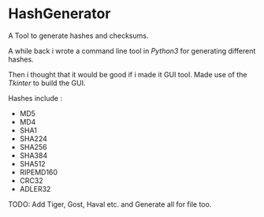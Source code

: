 # HashGenerator
A Tool to generate hashes and checksums.

A while back i wrote a command line tool in _Python3_ for generating different hashes.

Then i thought that it would be good if i made it GUI tool. Made use of the _Tkinter_ to build the GUI.

Hashes include :

* MD5
* MD4
* SHA1
* SHA224
* SHA256
* SHA384
* SHA512
* RIPEMD160
* CRC32
* ADLER32

TODO: Add Tiger, Gost, Haval etc. and Generate all for file too.
